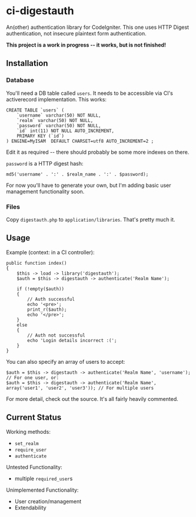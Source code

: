 # ci-digestauth

An(other) authentication library for CodeIgniter. This one uses HTTP Digest authentication, not insecure plaintext form authentication.

**This project is a work in progress -- it works, but is not finished!**

## Installation

### Database
You'll need a DB table called `users`. It needs to be accessible via CI's activerecord implementation. This works:

    CREATE TABLE `users` (
        `username` varchar(50) NOT NULL,
        `realm` varchar(50) NOT NULL,
        `password` varchar(50) NOT NULL,
        `id` int(11) NOT NULL AUTO_INCREMENT,
        PRIMARY KEY (`id`)
    ) ENGINE=MyISAM  DEFAULT CHARSET=utf8 AUTO_INCREMENT=2 ;

Edit it as required -- there should probably be some more indexes on there.

`password` is a HTTP digest hash:

    md5('username' . ':' . $realm_name . ':' . $password);

For now you'll have to generate your own, but I'm adding basic user management functionality soon.

### Files

Copy `digestauth.php` to `application/libraries`. That's pretty much it.

## Usage

Example (context: in a CI controller):

    public function index()
	{
        $this -> load -> library('digestauth');
        $auth = $this -> digestauth -> authenticate('Realm Name');
        
        if (!empty($auth))
        {
            // Auth successful
            echo '<pre>';
            print_r($auth);
            echo '</pre>';
        }
        else
        {
            // Auth not successful
            echo 'Login details incorrect :(';
        }
	}

You can also specify an array of users to accept:

    $auth = $this -> digestauth -> authenticate('Realm Name', 'username'); // For one user, or:
    $auth = $this -> digestauth -> authenticate('Realm Name', array('user1', 'user2', 'user3')); // For multiple users

For more detail, check out the source. It's all fairly heavily commented.

## Current Status

Working methods:
* `set_realm`
* `require_user`
* `authenticate`

Untested Functionality:
* multiple `required_user`s

Unimplemented Functionality:
* User creation/management
* Extendability